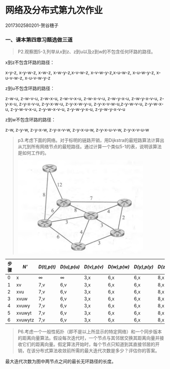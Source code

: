 # 网络及分布式第九次作业

2017302580201-贺谷穗子

### 一、课本第四章习题选做三道

> P2.观察图5-3,列举从x到z、z到u以及z到w的不包含任何环路的路径。

x到z不包含环路的路径：

x-y-z, x-y-w-z, x-w-z, x-w-y-z,x-v-w-z, x-v-w-y-z,x-u-w-z, x-u-w-y-z, x-u-v-w-z, x-u-v-w-y-z

z到u不包含环路的路径：

z-w-u, z-w-v-u, z-w-x-u, z-w-v-x-u, z-w-x-v-u, z-w-y-x-u, z-w-y-x-v-u, z-y-x-u, z-y-x-v-u, z-y-x-w-u, z-y-x-w-y-u, z-y-x-v-w-u,z-y-w-v-u, z-y-w-x-u, z-y-w-v-x-u, z-y-w-x-v-u, z-y-w-y-x-u, z-y-w-y-x-v-u

z到w不包含环路的路径：

z-w, z-y-w, z-y-x-w, z-y-x-v-w, z-y-x-u-w, z-y-x-u-v-w, z-y-x-v-u-w



> p3.考虑下面的网络。对于标明的链路开销，用Dijkstra的最短路算法计算出从兀到所有网络节点的最短路径。通过计算一个类似5-1的表，说明该算法是如何工作的。
>
> <img src="homework.assets/homework9-1.png" alt="image-20200514162901973" style="zoom: 50%;" />

| 步骤 | *N’*    | *D(t),p(t)* | *D(u),p(u)* | *D(v),p(v)* | *D(w),p(w)* | *D(y),p(y)* | *D(z),p(z)* |
| ---- | ------- | ----------- | ----------- | ----------- | ----------- | ----------- | ----------- |
| 0    | x       | ∞           | ∞           | 3,x         | 6,x         | 6,x         | 8,x         |
| 1    | xv      | 7,v         | 6,v         | 3,x         | 6,x         | 6,x         | 8,x         |
| 2    | xvu     | 7,v         | 6,v         | 3,x         | 6,x         | 6,x         | 8,x         |
| 3    | xvuw    | 7,v         | 6,v         | 3,x         | 6,x         | 6,x         | 8,x         |
| 4    | xvuwy   | 7,v         | 6,v         | 3,x         | 6,x         | 6,x         | 8,x         |
| 5    | xvuwyt  | 7,v         | 6,v         | 3,x         | 6,x         | 6,x         | 8,x         |
| 6    | xvuwytz | 7,v         | 6,v         | 3,x         | 6,x         | 6,x         | 8,x         |




> P6.考虑一个一般性拓扑（即不是以上所显示的特定网络）和一个同步版本的距离向量算法。假设每次迭代时，一个节点与其邻居交换其距离向量并接收它们的距离向量。假定算法开始时，每个节点只知道到其直接邻居的开销，在该分布式算法收敛前所需的最大迭代次数是多少？评估你的答案。
>

最大迭代次数为图中两节点之间的最长无环路径的长度。
